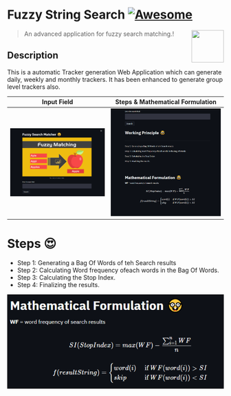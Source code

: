 # Fuzzy String Search [![Awesome](https://cdn.rawgit.com/sindresorhus/awesome/d7305f38d29fed78fa85652e3a63e154dd8e8829/media/badge.svg)](https://github.com/MarcSkovMadsen/awesome-streamlit)

[<img src="https://media.istockphoto.com/vectors/unique-modern-creative-elegant-letter-d-based-vector-icon-logo-vector-id1125625274?k=6&m=1125625274&s=612x612&w=0&h=U-fRNFEEezcFQ5M8EPjiqUTiqvhHt3lUN2s9CbaVX94=" align="right" height="75" width="75">](https://streamlit.io)

> An advanced application for fuzzy search matching.!


## Description

This is a automatic Tracker generation Web Application which can generate daily, weekly and monthly trackers. It has been enhanced to generate group level trackers also.


Input Field            |  Steps & Mathematical Formulation |
:-------------------------:|:-------------------------: |
![](https://github.com/Sghosh1999/fuzzy_search/blob/3c883d4a077c758536e8b2a76e4cb80e4236c237/images/screen1.PNG)  |  ![](https://github.com/Sghosh1999/fuzzy_search/blob/3c883d4a077c758536e8b2a76e4cb80e4236c237/images/screen2.PNG) |

# Steps :heart_eyes:

- Step 1: Generating a Bag Of Words of teh Search results
- Step 2: Calculating Word frequency ofeach words in the Bag Of Words.
- Step 3: Calculating the Stop Index.
- Step 4: Finalizing the results.



<p align="center">
  <img src="https://github.com/Sghosh1999/fuzzy_search/blob/7ab472ecfd877f8a3fb11ebeadd7fa68809bf7e9/images/screen3.PNG" alt="formula" />
</p>
